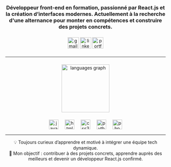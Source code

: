 <h3 align="center">Développeur front-end en formation, passionné par React.js et la création d’interfaces modernes. Actuellement à la recherche d'une alternance pour monter en compétences et construire des projets concrets.</h3>

###

<div align="center">
  <a href="mailto:sebastien.jose.lucas@gmail.com"> <img src="https://img.shields.io/static/v1?message=Gmail&logo=gmail&label=&color=D14836&logoColor=white&labelColor=&style=for-the-badge" height="35" alt="gmail logo"/></a>
  <a href="https://www.linkedin.com/in/sebastien-jose-lucas/">  <img src="https://img.shields.io/static/v1?message=LinkedIn&logo=linkedin&label=&color=0077B5&logoColor=white&labelColor=&style=for-the-badge" height="35" alt="linkedin logo"/></a>
  <a href="https://port-folio-react-lime.vercel.app/"> <img src="https://img.shields.io/static/v1?message=Portfolio&logo=vercel&label=&color=000000&logoColor=white&labelColor=&style=for-the-badge" height="35" alt="portfolio logo"/></a>
</div>

###

---

###

<div align="center">
  <img src="https://github-readme-stats.vercel.app/api/top-langs?username=Roooceee&locale=fr&hide_title=false&layout=compact&card_width=320&langs_count=4&theme=dracula&hide_border=false" height="150" alt="languages graph"  />
</div>

###

<div align="center">
  <img src="https://cdn.jsdelivr.net/gh/devicons/devicon/icons/javascript/javascript-original.svg" height="30" alt="javascript logo"  />
  <img width="12" />
  <img src="https://cdn.jsdelivr.net/gh/devicons/devicon/icons/html5/html5-original.svg" height="30" alt="html5 logo"  />
  <img width="12" />
  <img src="https://cdn.jsdelivr.net/gh/devicons/devicon/icons/css3/css3-original.svg" height="30" alt="css3 logo"  />
  <img width="12" />
  <img src="https://cdn.jsdelivr.net/gh/devicons/devicon/icons/python/python-original.svg" height="30" alt="python logo"  />
  <img width="12" />
  <img src="https://cdn.jsdelivr.net/gh/devicons/devicon/icons/php/php-original.svg" height="30" alt="php logo"  />
</div>

---

<div align="center">
💡 Toujours curieux d’apprendre et motivé à intégrer une équipe tech dynamique.<br>  
🎯 Mon objectif : contribuer à des projets concrets, apprendre auprès des meilleurs et devenir un développeur React.js confirmé.
</div>